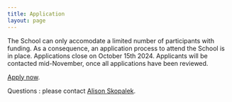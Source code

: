 ```yaml
---
title: Application
layout: page
---
```

The School can only accomodate a limited number of participants with funding. 
As a consequence, an application process to attend the School is in place.
Applications close on October 15th 2024. Applicants will be contacted mid-November, once all applications have been reviewed.

[Apply now](https://forms.gle/KVJmyU8WKthwa8sW8).

Questions : please contact [Alison Skopalek](mailto:Alison.Skopalek@umanitoba.ca).

